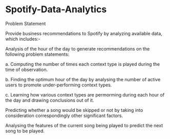 # Spotify-Data-Analytics

Problem Statement

Provide business recommendations to Spotify by analyzing available data, which includes:-

Analysis of the hour of the day to generate recommendations on the following problem statements:

a. Computing the number of times each context type is played during the time of observation.

b. Finding the optimum hour of the day by analysing the number of active users to promote under-performing context types.

c. Learning how various context types are permorming during each hour of the day and drawing conclusions out of it.

Predicting whether a song would be skipped or not by taking into consideration correspondingly other significant factors.

Analysing the features of the current song being played to predict the next song to be played.
